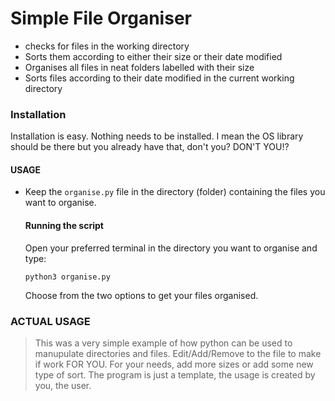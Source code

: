 # Simple File Organiser

- checks for files in the working directory
- Sorts them according to either their size or their date modified
- Organises all files in neat folders labelled with their size
- Sorts files according to their date modified in the current working directory

### Installation
Installation is easy. Nothing needs to be installed. I mean the OS library should be there but you already have that, don't you? DON'T YOU!?

#### USAGE
- Keep the `organise.py` file in the directory (folder) containing the files you want to organise.

    #### Running the script
    Open your preferred terminal in the directory you want to organise and type:
    ```
    python3 organise.py
    ```
    
    Choose from the two options to get your files organised.
    
### ACTUAL USAGE
> This was a very simple example of how python can be used to manupulate directories and files. Edit/Add/Remove to the file to make if work FOR YOU. For your needs, add more sizes or add some new type of sort. The program is just a template, the usage is created by you, the user.